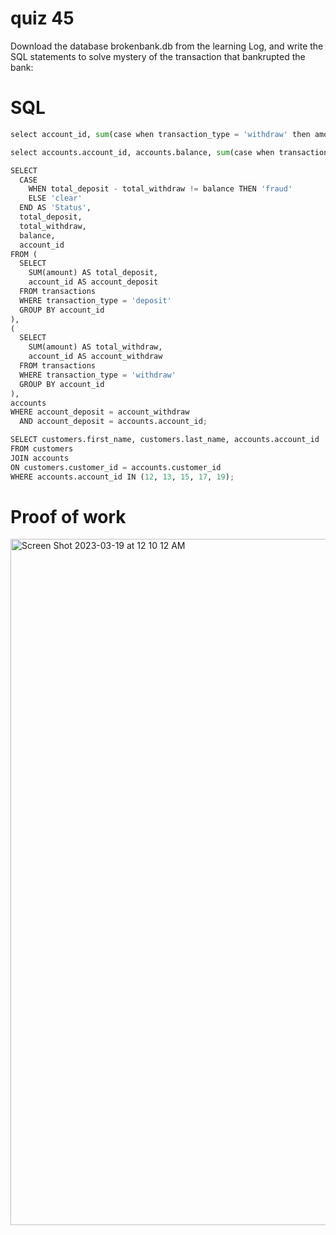 # quiz 45

Download the database brokenbank.db from the learning Log, and write the SQL statements to solve mystery of the transaction that bankrupted the bank:

# SQL
```.py
select account_id, sum(case when transaction_type = 'withdraw' then amount else 0 end) as withdraw, sum(case when transaction_type = 'deposit' then amount else 0 end) as deposit, sum(case when transaction_type = 'withdraw' then amount else 0 end) - sum(case when transaction_type = 'deposit' then amount else 0 end) as expected_balance from transactions group by account_id;

select accounts.account_id, accounts.balance, sum(case when transaction_type = 'withdraw' then amount else 0 end) as withdraw, sum(case when transactions.transaction_type = 'deposit' then amount else 0 end) as deposit, sum(case when transactions.transaction_type = 'deposit' then amount else 0 end) - sum(case when transactions.transaction_type = 'withdraw' then amount else 0 end) as expected_balance from transactions inner join accounts on transactions.account_id = accounts.account_id group by accounts.account_id;

SELECT
  CASE
    WHEN total_deposit - total_withdraw != balance THEN 'fraud'
    ELSE 'clear'
  END AS 'Status',
  total_deposit,
  total_withdraw,
  balance,
  account_id
FROM (
  SELECT
    SUM(amount) AS total_deposit,
    account_id AS account_deposit
  FROM transactions
  WHERE transaction_type = 'deposit'
  GROUP BY account_id
),
(
  SELECT
    SUM(amount) AS total_withdraw,
    account_id AS account_withdraw
  FROM transactions
  WHERE transaction_type = 'withdraw'
  GROUP BY account_id
),
accounts
WHERE account_deposit = account_withdraw
  AND account_deposit = accounts.account_id;

SELECT customers.first_name, customers.last_name, accounts.account_id
FROM customers
JOIN accounts
ON customers.customer_id = accounts.customer_id
WHERE accounts.account_id IN (12, 13, 15, 17, 19);
```
# Proof of work

<img width="1098" alt="Screen Shot 2023-03-19 at 12 10 12 AM" src="https://user-images.githubusercontent.com/116609563/226114323-d0539107-592d-4be9-8d0c-d0fc4a70bc03.png">
